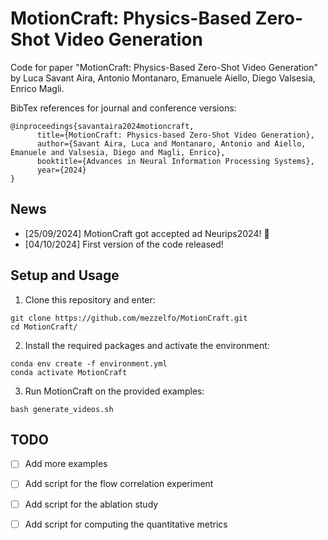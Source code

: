 # MotionCraft: Physics-Based Zero-Shot Video Generation

Code for paper "MotionCraft: Physics-Based Zero-Shot Video Generation" by Luca Savant Aira, Antonio Montanaro, Emanuele Aiello, Diego Valsesia, Enrico Magli.

BibTex references for journal and conference versions:

```
@inproceedings{savantaira2024motioncraft,
      title={MotionCraft: Physics-based Zero-Shot Video Generation},
      author={Savant Aira, Luca and Montanaro, Antonio and Aiello, Emanuele and Valsesia, Diego and Magli, Enrico},
      booktitle={Advances in Neural Information Processing Systems},
      year={2024}
}
```

## News
* [25/09/2024] MotionCraft got accepted ad Neurips2024! 🎉️
* [04/10/2024] First version of the code released!

## Setup and Usage


1. Clone this repository and enter:

``` shell
git clone https://github.com/mezzelfo/MotionCraft.git
cd MotionCraft/
```
2. Install the required packages and activate the environment:
``` shell
conda env create -f environment.yml
conda activate MotionCraft
```
3. Run MotionCraft on the provided examples:
``` shell
bash generate_videos.sh
```

## TODO

- [ ] Add more examples
- [ ] Add script for the flow correlation experiment
- [ ] Add script for the ablation study
- [ ] Add script for computing the quantitative metrics

